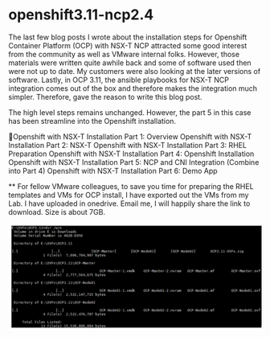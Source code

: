 # openshift3.11-ncp2.4

The last few blog posts I wrote about the installation steps for Openshift Container Platform (OCP) with NSX-T NCP attracted some good interest from the community as well as VMware internal folks. However, those materials were written quite awhile back and some of software used then were not up to date. My customers were also looking at the later versions of software. Lastly, in OCP 3.11, the ansible playbooks for NSX-T NCP integration comes out of the box and therefore makes the integration much simpler. Therefore, gave the reason to write this blog post.

The high level steps remains unchanged. However, the part 5 in this case has been streamline into the Openshift installation.

Openshift with NSX-T Installation Part 1: Overview
Openshift with NSX-T Installation Part 2: NSX-T
Openshift with NSX-T Installation Part 3: RHEL Preparation
Openshift with NSX-T Installation Part 4: Openshift Installation
Openshift with NSX-T Installation Part 5: NCP and CNI Integration (Combine into Part 4)
Openshift with NSX-T Installation Part 6: Demo App

** For fellow VMware colleagues, to save you time for preparing the RHEL templates and VMs for OCP install, I have exported out the VMs from my Lab. I have uploaded in onedrive. Email me, I will happily share the link to download. Size is about 7GB.

![](2019-10-28-18-53-50.png)